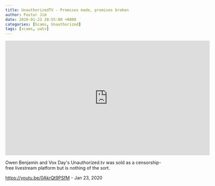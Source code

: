 ```yaml
---
title: UnauthorizedTV - Promises made, promises broken
author: Pastor Jim
date: 2020-01-23 20:55:00 +0800
categories: [Scams, Unauthorized]
tags: [scams, uatv]
---
```


<iframe width="640" height="360" scrolling="no" frameborder="0" style="border: none;" src="https://www.bitchute.com/embed/8sok5jbEldGi/"></iframe>

Owen Benjamin and Vox Day's Unauthorized.tv was sold as a censorship-free livestream platform but is nothing of the sort.



https://youtu.be/0AkrQt9PSfM - Jan 23, 2020

